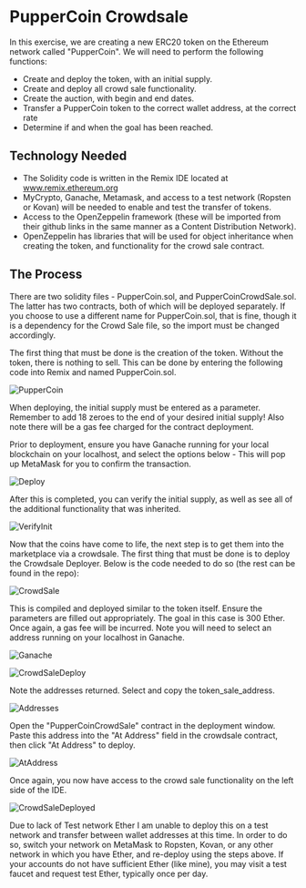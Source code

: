 # PupperCoin Crowdsale

In this exercise, we are creating a new ERC20 token on the Ethereum network called "PupperCoin".  We will need to perform the following functions:
  * Create and deploy the token, with an initial supply.
  * Create and deploy all crowd sale functionality.
  * Create the auction, with begin and end dates.
  * Transfer a PupperCoin token to the correct wallet address, at the correct rate
  * Determine if and when the goal has been reached.

## Technology Needed

* The Solidity code is written in the Remix IDE located at www.remix.ethereum.org
* MyCrypto, Ganache, Metamask, and access to a test network (Ropsten or Kovan) will be needed to enable and test the transfer of tokens.
* Access to the OpenZeppelin framework (these will be imported from their github links in the same manner as a Content Distribution Network).
* OpenZeppelin has libraries that will be used for object inheritance when creating the token, and functionality for the crowd sale contract.

## The Process

There are two solidity files - PupperCoin.sol, and PupperCoinCrowdSale.sol.  The latter has two contracts, both of which will be deployed separately.  If you choose to use a different name for PupperCoin.sol, that is fine, though it is a dependency for the Crowd Sale file, so the import must be changed accordingly.


The first thing that must be done is the creation of the token.  Without the token, there is nothing to sell.  This can be done by entering the following code into Remix and named PupperCoin.sol.

![PupperCoin](Screenshots/PupperCoin.png)

When deploying, the initial supply must be entered as a parameter.  Remember to add 18 zeroes to the end of your desired initial supply!  Also note there will be a gas fee charged for the contract deployment.

Prior to deployment, ensure you have Ganache running for your local blockchain on your localhost, and select the options below - This will pop up MetaMask for you to confirm the transaction.

![Deploy](Screenshots/Deploy.png)

After this is completed, you can verify the initial supply, as well as see all of the additional functionality that was inherited.

![VerifyInit](Screenshots/VerifyInit.png)

Now that the coins have come to life, the next step is to get them into the marketplace via a crowdsale.  The first thing that must be done is to deploy the Crowdsale Deployer.  Below is the code needed to do so (the rest can be found in the repo):

![CrowdSale](Screenshots/CrowdSale.png)

This is compiled and deployed similar to the token itself. Ensure the parameters are filled out appropriately.  The goal in this case is 300 Ether.
Once again, a gas fee will be incurred.  Note you will need to select an address running on your localhost in Ganache.

![Ganache](Screenshots/Ganache.png)

![CrowdSaleDeploy](Screenshots/CrowdSaleDeploy.png)

Note the addresses returned.  Select and copy the token_sale_address.

![Addresses](Screenshots/CrowdSaleDeploy_Addresses.png)

Open the "PupperCoinCrowdSale" contract in the deployment window. 
Paste this address into the "At Address" field in the crowdsale contract, then click "At Address" to deploy.

![AtAddress](Screenshots/AtAddress.png)

Once again, you now have access to the crowd sale functionality on the left side of the IDE.

![CrowdSaleDeployed](Screenshots/CrowdSaleDeployed.png)

Due to lack of Test network Ether I am unable to deploy this on a test network and transfer between wallet addresses at this time.  In order to do so, switch your network on MetaMask to Ropsten, Kovan, or any other network in which you have Ether, and re-deploy using the steps above.  If your accounts do not have sufficient Ether (like mine), you may visit a test faucet and request test Ether, typically once per day.
